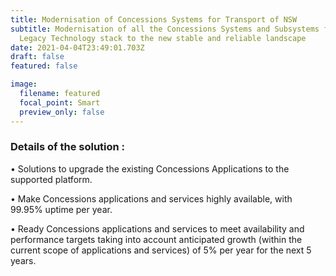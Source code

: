 ```yaml
---
title: Modernisation of Concessions Systems for Transport of NSW
subtitle: Modernisation of all the Concessions Systems and Subsystems from teh
  Legacy Technology stack to the new stable and reliable landscape
date: 2021-04-04T23:49:01.703Z
draft: false
featured: false

image:
  filename: featured
  focal_point: Smart
  preview_only: false
---
```

### Details of the solution :

<!--StartFragment-->

• Solutions to upgrade the existing Concessions  Applications to the supported platform.

• Make Concessions applications and services highly available, with 99.95% uptime per year.

• Ready Concessions applications and services to meet availability and performance targets taking into account anticipated growth (within the current scope of applications and services) of 5% per year for the next 5 years.

<!--EndFragment-->